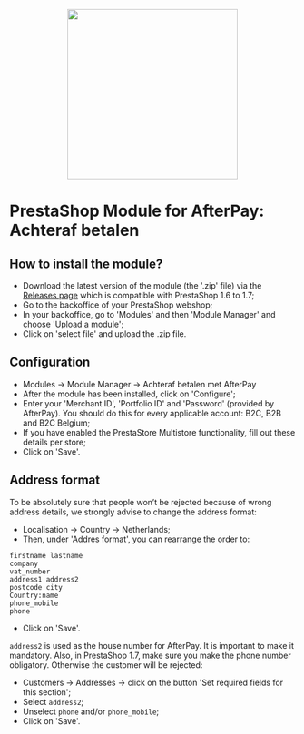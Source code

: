 <p align="center">
  <img src="https://blauwfruit.nl/logos/logo.svg" width="300"/>
</p>


PrestaShop Module for AfterPay: Achteraf betalen
===============

## How to install the module?

* Download the latest version of the module (the '.zip' file) via the [Releases page](https://github.com/blauwfruit/afterpaynl/releases) which is compatible with PrestaShop 1.6 to 1.7;
* Go to the backoffice of your PrestaShop webshop;
* In your backoffice, go to 'Modules' and then 'Module Manager' and choose 'Upload a module';
* Click on 'select file' and upload the .zip file.

## Configuration

* Modules &rarr; Module Manager &rarr; Achteraf betalen met AfterPay
* After the module has been installed, click on 'Configure';
* Enter your 'Merchant ID', 'Portfolio ID' and 'Password' (provided by AfterPay). You should do this for every applicable account: B2C, B2B and B2C Belgium;
* If you have enabled the PrestaStore Multistore functionality, fill out these details per store;
* Click on 'Save'.

## Address format

To be absolutely sure that people won’t be rejected because of wrong address details, we strongly advise to change the address format:

* Localisation &rarr; Country &rarr; Netherlands; 
* Then, under 'Addres format', you can rearrange the order to: 
```
firstname lastname
company
vat_number
address1 address2
postcode city
Country:name
phone_mobile
phone
```
* Click on 'Save'.

`address2` is used as the house number for AfterPay. It is important to make it mandatory. Also, in PrestaShop 1.7, make sure you make the phone number obligatory. Otherwise the customer will be rejected: 

* Customers → Addresses → click on the button 'Set required fields for this section';
* Select `address2`; 
* Unselect `phone` and/or `phone_mobile`;
* Click on 'Save'.